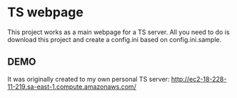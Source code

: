 # TS webpage
This project works as a main webpage for a TS server.
All you need to do is download this project and create a config.ini based on config.ini.sample.

## DEMO
It was originally created to my own personal TS server:
http://ec2-18-228-11-219.sa-east-1.compute.amazonaws.com/ 
